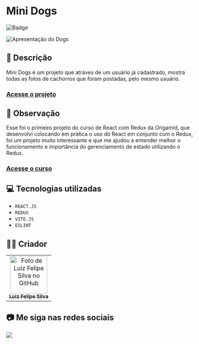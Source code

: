 # Mini Dogs
![Badge](http://img.shields.io/static/v1?label=STATUS&message=CONCLUIDO&color=GREEN&style=for-the-badge)   

<img src="https://github.com/luizfelipe9627/mini-dogs/blob/main/src/assets/mini-dogs.gif" alt="Apresentação do Dogs">

## 📄 Descrição
Mini Dogs é um projeto que atráves de um usuário já cadastrado, mostra todas as fotos de cachorros que foram postadas, pelo mesmo usuário.

### <a href="https://luizfelipe9627-mini-dogs.netlify.app">Acesse o projeto</a>

## 📑 Observação
Esse foi o primeiro projeto do curso de React com Redux da Origamid, que desenvolvi colocando em prática o uso do React em conjunto com o Redux, foi um projeto muito interessante e que me ajudou a entender melhor o funcionamento e importância do gerenciamento de estado utilizando o Redux.

### <a href="https://www.origamid.com/curso/redux-com-react">Acesse o curso</a>

## 💻 Tecnologias utilizadas

- ``REACT.JS``
- ``REDUX``
- ``VITE.JS``
- ``ESLINT``

## 🧑‍💻 Criador

<table>
  <tr>
    <td align="center">
      <a href="https://github.com/luizfelipe9627">
        <img src="https://github.com/luizfelipe9627.png" width="100px;" alt="Foto de Luiz Felipe Silva no GitHub"/><br>
        <sub>
          <b>Luiz Felipe Silva</b>
        </sub>
      </a>
    </td>
  </tr>
</table>

## 📷 Me siga nas redes sociais<br>

<p align="left">
  <a href="https://www.linkedin.com/in/luizfelipe9627/" target="_blank"><img src="https://img.shields.io/badge/-LinkedIn-%230077B5?style=for-the-badge&logo=linkedin&logoColor=white"></a>
</p>

